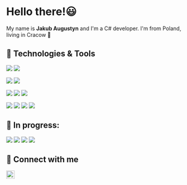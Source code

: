 
# Hello there!😃

My name is <b>Jakub Augustyn</b> and I'm a C# developer. 
I'm from Poland, living in Cracow 🐲

## 🔧 Technologies & Tools
![](https://img.shields.io/badge/OS-Windows-informational?style=flat&logo=Windows&logoColor=white&color=109818)
![](https://img.shields.io/badge/OS-Linux-informational?style=flat&logo=linux&logoColor=white&color=109818)

![](https://img.shields.io/badge/Code-C%23-informational?style=flat&logo=Csharp&logoColor=white&color=109818)
![](https://img.shields.io/badge/Code-Python-informational?style=flat&logo=python&logoColor=white&color=109818)

![](https://img.shields.io/badge/|-WPF-informational?style=flat&logo=microsoft&Color=white&color=109818)
![](https://img.shields.io/badge/|-EntityFramework-informational?style=flat&logo=microsoft&logoColor=white&color=109818)
![](https://img.shields.io/badge/|-ASP.NET-informational?style=flat&logo=microsoft&logoColor=white&color=109818)

![](https://img.shields.io/badge/Tools-Git-informational?style=flat&logo=git&logoColor=white&color=109818)
![](https://img.shields.io/badge/Tools-Docker-informational?style=flat&logo=docker&logoColor=white&color=109818)
![](https://img.shields.io/badge/Tools-MSSQL-informational?style=flat&logo=microsoftsqlserver&logoColor=white&color=109818)
![](https://img.shields.io/badge/Tools-MongoDB-informational?style=flat&logo=MongoDB&logoColor=white&color=109818)

## 🔨 In progress:
![](https://img.shields.io/badge/Tools-CI/CD-informational?style=flat&logo=gitlab&logoColor=white&color=109818)
![](https://img.shields.io/badge/Tools-RabbitMQ-informational?style=flat&logo=RabbitMQ&logoColor=white&color=109818)
![](https://img.shields.io/badge/Tools-Nginx-informational?style=flat&logo=Nginx&logoColor=white&color=109818)
![](https://img.shields.io/badge/Library-React-informational?style=flat&logo=React&logoColor=white&color=109818)

## 📮 Connect with me
<a href="https://www.linkedin.com/in/jakubaugustyn/" target="blank"><img src="https://www.vectorlogo.zone/logos/linkedin/linkedin-icon.svg" alt="JakubAugustyn" height="22" width="22" /></a>
